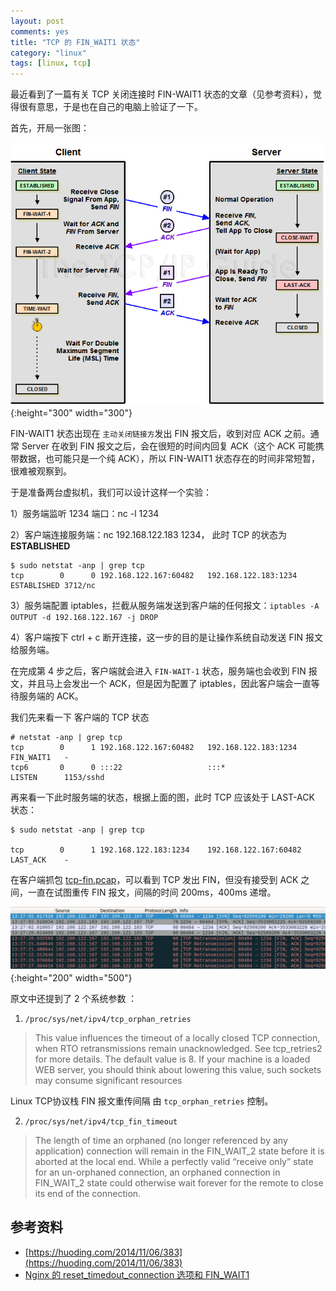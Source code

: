 ```yaml
---
layout: post
comments: yes
title: "TCP 的 FIN_WAIT1 状态"
category: "linux"
tags: [linux, tcp]
---
```


最近看到了一篇有关 TCP 关闭连接时 FIN-WAIT1 状态的文章（见参考资料），觉得很有意思，于是也在自己的电脑上验证了一下。

首先，开局一张图：

![](/image/2017/tcpclose.png){:height="300" width="300"}

FIN-WAIT1 状态出现在 `主动关闭链接方`发出 FIN 报文后，收到对应 ACK 之前。通常 Server 在收到 FIN 报文之后，会在很短的时间内回复 ACK（这个 ACK 可能携带数据，也可能只是一个纯 ACK），所以 FIN-WAIT1 状态存在的时间非常短暂，很难被观察到。

于是准备两台虚拟机，我们可以设计这样一个实验：

1）服务端监听 1234 端口：nc -l 1234

2）客户端连接服务端：nc 192.168.122.183 1234， 此时 TCP 的状态为 **ESTABLISHED**

```
$ sudo netstat -anp | grep tcp
tcp        0      0 192.168.122.167:60482   192.168.122.183:1234    ESTABLISHED 3712/nc
```

3）服务端配置 iptables，拦截从服务端发送到客户端的任何报文：`iptables -A OUTPUT -d 192.168.122.167 -j DROP`

4）客户端按下 ctrl + c 断开连接，这一步的目的是让操作系统自动发送 FIN 报文给服务端。

在完成第 4 步之后，客户端就会进入 `FIN-WAIT-1` 状态，服务端也会收到 FIN 报文，并且马上会发出一个 ACK，但是因为配置了 iptables，因此客户端会一直等待服务端的 ACK。


我们先来看一下 客户端的 TCP 状态
```
# netstat -anp | grep tcp
tcp        0      1 192.168.122.167:60482   192.168.122.183:1234    FIN_WAIT1   -
tcp6       0      0 :::22                   :::*                    LISTEN      1153/sshd
```

再来看一下此时服务端的状态，根据上面的图，此时 TCP 应该处于 LAST-ACK 状态：
```
$ sudo netstat -anp | grep tcp

tcp        0      1 192.168.122.183:1234    192.168.122.167:60482   LAST_ACK    -
```

在客户端抓包 [tcp-fin.pcap](/image/2017/tcp-fin.pcap)，可以看到 TCP 发出 FIN，但没有接受到 ACK 之间，一直在试图重传 FIN 报文，间隔的时间 200ms，400ms 递增。

![](/image/2017/tcpclose2.png){:height="200" width="500"}


原文中还提到了 2 个系统参数 ：

1) `/proc/sys/net/ipv4/tcp_orphan_retries`

> This value influences the timeout of a locally closed TCP connection, when RTO retransmissions remain unacknowledged. See tcp_retries2 for more details.
> The default value is 8. If your machine is a loaded WEB server, you should think about lowering this value, such sockets may consume significant resources

Linux TCP协议栈 FIN 报文重传间隔 由 `tcp_orphan_retries` 控制。


2) `/proc/sys/net/ipv4/tcp_fin_timeout`

> The length of time an orphaned (no longer referenced by any application) connection will remain in the FIN_WAIT_2 state before it is aborted at the local end. While a perfectly valid “receive only” state for an un-orphaned connection, an orphaned connection in FIN_WAIT_2 state could otherwise wait forever for the remote to close its end of the connection.



## 参考资料

- [https://huoding.com/2014/11/06/383](https://huoding.com/2014/11/06/383)
- [Nginx 的 reset_timedout_connection 选项和 FIN_WAIT1](http://nginx.org/en/docs/http/ngx_http_core_module.html#reset_timedout_connection)






